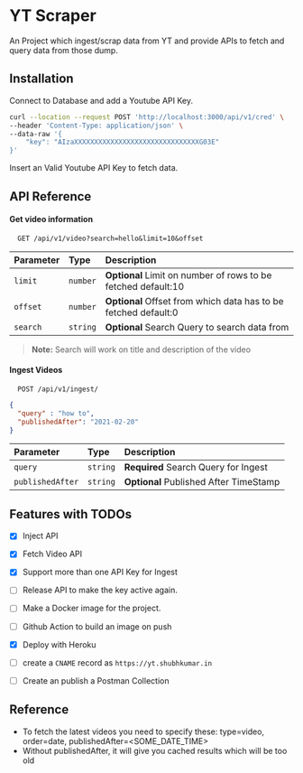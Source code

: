 
# YT Scraper 

An Project which ingest/scrap data from YT and provide APIs to fetch and query data from those dump.


## Installation


Connect to Database and add a Youtube API Key.


```bash
curl --location --request POST 'http://localhost:3000/api/v1/cred' \
--header 'Content-Type: application/json' \
--data-raw '{
    "key": "AIzaXXXXXXXXXXXXXXXXXXXXXXXXXXXXXXXG03E" 
}'
```
Insert an Valid Youtube API Key to fetch data.


## API Reference

#### Get video information

```http
  GET /api/v1/video?search=hello&limit=10&offset
```


| Parameter | Type     | Description                        |
| :-------- | :------- | :-------------------------------- |
| `limit`      | `number` | **Optional** Limit on number of rows to be fetched default:10 |
| `offset`      | `number` | **Optional** Offset from which data has to be fetched default:0 |
| `search`      | `string` | **Optional** Search Query  to search data from |

> **Note:** Search will work on title and description of the video

#### Ingest Videos

```http
  POST /api/v1/ingest/
```
```json
{
  "query" : "how to",
  "publishedAfter": "2021-02-20"
}
```

| Parameter | Type     | Description                        |
| :-------- | :------- | :-------------------------------- |
| `query`      | `string` | **Required** Search Query for Ingest |
| `publishedAfter`      | `string` | **Optional** Published After TimeStamp |




## Features with TODOs


- [x]  Inject API 

- [x]  Fetch Video API

- [x]  Support more than one API Key for Ingest 

- [ ]  Release API to make the key active again.

- [ ]  Make a Docker image for the project.

- [ ]  Github Action to build an image on push

- [x]  Deploy with Heroku

- [ ]  create a `CNAME` record as `https://yt.shubhkumar.in`

- [ ]  Create an publish a Postman Collection


## Reference

- To fetch the latest videos you need to specify these: type=video, order=date, publishedAfter=<SOME_DATE_TIME>
- Without publishedAfter, it will give you cached results which will be too old
